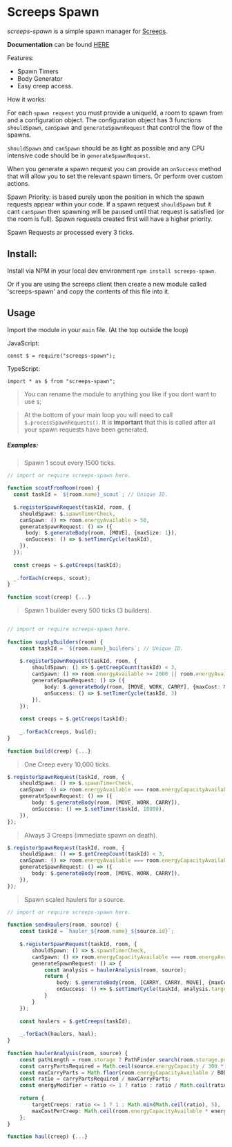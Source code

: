 # Screeps Spawn

*screeps-spawn* is a simple spawn manager for [Screeps](http://www.screeps.com).

**Documentation** can be found [HERE](https://trebbettes-screeps.github.io/screeps-spawn/)

Features:
- Spawn Timers
- Body Generator
- Easy creep access.

How it works:

For each `spawn request` you must provide a uniqueId, a room to spawn from and a configuration object.
The configuration object has 3 functions `shouldSpawn`, `canSpawn` and `generateSpawnRequest` that control the flow of the spawns.

`shouldSpawn` and `canSpawn` should be as light as possible and any CPU intensive code should be in `generateSpawnRequest`.

When you generate a spawn request you can provide an `onSuccess` method that will allow you to set the relevant spawn timers. Or perform over custom actions.

Spawn Priority: is based purely upon the position in which the spawn requests appear within your code.
If a spawn request `shouldSpawn` but it cant `canSpawn` then spawning will be paused until that request is satisfied (or the room is full).
Spawn requests created first will have a higher priority.

Spawn Requests ar processed every 3 ticks.  

## Install:
Install via NPM in your local dev environment `npm install screeps-spawn`.

Or if you are using the screeps client then create a new module called 'screeps-spawn' and 
copy the contents of this file into it.

## Usage
Import the module in your `main` file. (At the top outside the loop)

JavaScript: 

```
const $ = require("screeps-spawn");
```

TypeScript: 

```
import * as $ from "screeps-spawn";
``` 

> You can rename the module to anything you like if you dont want to use `$`;

> At the bottom of your main loop you will need to call `$.processSpawnRequests()`. It is **important** that this is called after all your spawn requests have been generated.



##### Examples:
> Spawn 1 scout every 1500 ticks.

```typescript
// import or require screeps-spawn here.
 
function scoutFromRoom(room) {
  const taskId = `${room.name}_scout`; // Unique ID.
 
  $.registerSpawnRequest(taskId, room, {
    shouldSpawn: $.spawnTimerCheck,
    canSpawn: () => room.energyAvailable > 50,
    generateSpawnRequest: () => ({
      body: $.generateBody(room, [MOVE], {maxSize: 1}),
      onSuccess: () => $.setTimerCycle(taskId),
    }),
  });
 
  const creeps = $.getCreeps(taskId);
   
  _.forEach(creeps, scout);
}
 
function scout(creep) {...}
```

> Spawn 1 builder every 500 ticks (3 builders).

```typescript

// import or require screeps-spawn here.
 
function supplyBuilders(room) {
    const taskId = `${room.name}_builders`; // Unique ID.
 
    $.registerSpawnRequest(taskId, room, {
        shouldSpawn: () => $.getCreepCount(taskId) < 3,
        canSpawn: () => room.energyAvailable >= 2000 || room.energyAvailable === room.energyCapacityAvailable,
        generateSpawnRequest: () => ({
            body: $.generateBody(room, [MOVE, WORK, CARRY], {maxCost: Math.min(room.energyAvailable, 2000)}),
            onSuccess: () => $.setTimerCycle(taskId, 3) 
        }),
    });
 
    const creeps = $.getCreeps(taskId);
   
    _.forEach(creeps, build);
}
 
function build(creep) {...}
```

> One Creep every 10,000 ticks.

```typescript
$.registerSpawnRequest(taskId, room, {
    shouldSpawn: () => $.spawnTimerCheck, 
    canSpawn: () => room.energyAvailable === room.energyCapacityAvailable,
    generateSpawnRequest: () => ({
        body: $.generateBody(room, [MOVE, WORK, CARRY]), 
        onSuccess: () => $.setTimer(taskId, 10000),
    }),
});
```

> Always 3 Creeps (immediate spawn on death).

```typescript
$.registerSpawnRequest(taskId, room, {
    shouldSpawn: () => $.getCreepCount(taskId) < 3, 
    canSpawn: () => room.energyAvailable === room.energyCapacityAvailable,
    generateSpawnRequest: () => ({
        body: $.generateBody(room, [MOVE, WORK, CARRY]), 
    }),
});
```

> Spawn scaled haulers for a source.

```typescript
// import or require screeps-spawn here.
 
function sendHaulers(room, source) {
    const taskId = `hauler_${room.name}_${source.id}`;
    
    $.registerSpawnRequest(taskId, room, {
        shouldSpawn: () => $.spawnTimerCheck,
        canSpawn: () => room.energyCapacityAvailable === room.energyAvailable,
        generateSpawnRequest: () => {
            const analysis = haulerAnalysis(room, source);
            return {
                body: $.generateBody(room, [CARRY, CARRY, MOVE], {maxCost: analysis.maxCostPerCreep}),
                onSuccess: () => $.setTimerCycle(taskId, analysis.targetCreeps),
            }
        }
    });
    
    const haulers = $.getCreeps(taskId);
    
    _.forEach(haulers, haul);
}
 
function haulerAnalysis(room, source) {
    const pathLength = room.storage ? PathFinder.search(room.storage.pos, {pos: source.pos, range: 1}).path.length : 25;
    const carryPartsRequired = Math.ceil(source.energyCapacity / 300 * pathLength * 2 / 50 * 1.2);
    const maxCarryParts = Math.floor(room.energyCapacityAvailable / BODYPART_COST[CARRY] * 0.666);
    const ratio = carryPartsRequired / maxCarryParts;
    const energyModifier = ratio <= 1 ? ratio : ratio / Math.ceil(ratio);
    
    return {
        targetCreeps: ratio <= 1 ? 1 : Math.min(Math.ceil(ratio), 5),
        maxCostPerCreep: Math.ceil(room.energyCapacityAvailable * energyModifier),
    };
}
 
function haul(creep) {...}
```